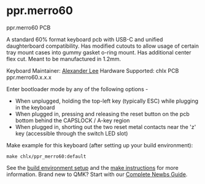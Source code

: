 # ppr.merro60

ppr.merro60 PCB

A standard 60% format keyboard pcb with USB-C and unified daughterboard compatibility.
Has modified cutouts to allow usage of certain tray mount cases into gummy gasket o-ring mount.
Has additional center flex cut.
Meant to be manufactured in 1.2mm.

Keyboard Maintainer: [Alexander Lee](https://github.com/gaclee3b)
Hardware Supported: chlx PCB ppr.merro60.x.x.x

Enter bootloader mode by any of the following options -
- When unplugged, holding the top-left key (typically ESC) while plugging in the keyboard
- When plugged in, pressing and releasing the reset button on the pcb bottom behind the CAPSLOCK / A-key region
- When plugged in, shorting out the two reset metal contacts near the 'z' key (accessible through the switch LED slot)

Make example for this keyboard (after setting up your build environment):

    make chlx/ppr_merro60:default

See the [build environment setup](https://docs.qmk.fm/#/getting_started_build_tools) and the [make instructions](https://docs.qmk.fm/#/getting_started_make_guide) for more information. Brand new to QMK? Start with our [Complete Newbs Guide](https://docs.qmk.fm/#/newbs).
